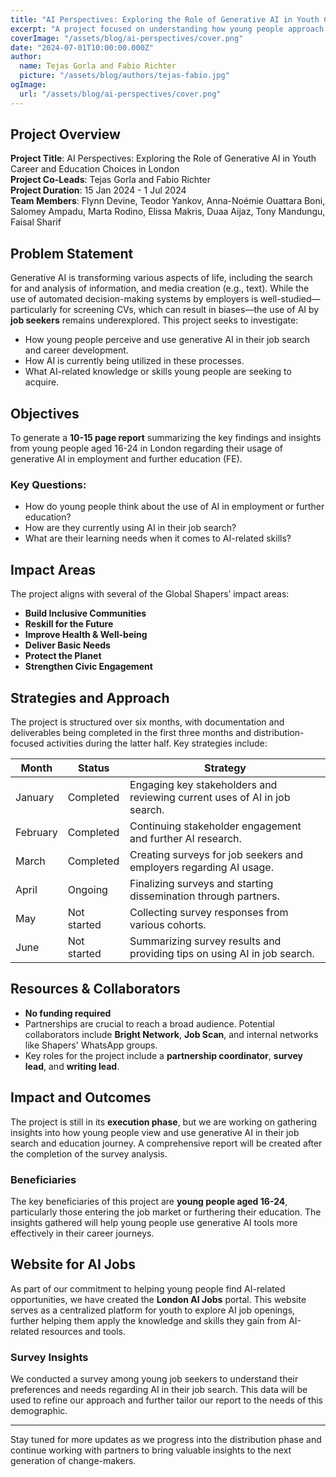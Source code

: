 ```yaml
---
title: "AI Perspectives: Exploring the Role of Generative AI in Youth Career and Education Choices in London"
excerpt: "A project focused on understanding how young people approach generative AI technology in the context of career and education choices in London."
coverImage: "/assets/blog/ai-perspectives/cover.png"
date: "2024-07-01T10:00:00.000Z"
author:
  name: Tejas Gorla and Fabio Richter
  picture: "/assets/blog/authors/tejas-fabio.jpg"
ogImage:
  url: "/assets/blog/ai-perspectives/cover.png"
---
```


## Project Overview

**Project Title**: AI Perspectives: Exploring the Role of Generative AI in Youth Career and Education Choices in London  
**Project Co-Leads**: Tejas Gorla and Fabio Richter  
**Project Duration**: 15 Jan 2024 - 1 Jul 2024  
**Team Members**: Flynn Devine, Teodor Yankov, Anna-Noémie Ouattara Boni, Salomey Ampadu, Marta Rodino, Elissa Makris, Duaa Aijaz, Tony Mandungu, Faisal Sharif

## Problem Statement

Generative AI is transforming various aspects of life, including the search for and analysis of information, and media creation (e.g., text). While the use of automated decision-making systems by employers is well-studied—particularly for screening CVs, which can result in biases—the use of AI by **job seekers** remains underexplored. This project seeks to investigate:

- How young people perceive and use generative AI in their job search and career development.
- How AI is currently being utilized in these processes.
- What AI-related knowledge or skills young people are seeking to acquire.

## Objectives

To generate a **10-15 page report** summarizing the key findings and insights from young people aged 16-24 in London regarding their usage of generative AI in employment and further education (FE).

### Key Questions:

- How do young people think about the use of AI in employment or further education?
- How are they currently using AI in their job search?
- What are their learning needs when it comes to AI-related skills?

## Impact Areas

The project aligns with several of the Global Shapers’ impact areas:
- **Build Inclusive Communities**
- **Reskill for the Future**
- **Improve Health & Well-being**
- **Deliver Basic Needs**
- **Protect the Planet**
- **Strengthen Civic Engagement**

## Strategies and Approach

The project is structured over six months, with documentation and deliverables being completed in the first three months and distribution-focused activities during the latter half. Key strategies include:

| Month    | Status      | Strategy                                                                  |
| -------- | ----------- | ------------------------------------------------------------------------- |
| January  | Completed   | Engaging key stakeholders and reviewing current uses of AI in job search. |
| February | Completed   | Continuing stakeholder engagement and further AI research.                |
| March    | Completed   | Creating surveys for job seekers and employers regarding AI usage.        |
| April    | Ongoing     | Finalizing surveys and starting dissemination through partners.           |
| May      | Not started | Collecting survey responses from various cohorts.                         |
| June     | Not started | Summarizing survey results and providing tips on using AI in job search.  |

## Resources & Collaborators

- **No funding required**
- Partnerships are crucial to reach a broad audience. Potential collaborators include **Bright Network**, **Job Scan**, and internal networks like Shapers' WhatsApp groups.
- Key roles for the project include a **partnership coordinator**, **survey lead**, and **writing lead**.

## Impact and Outcomes

The project is still in its **execution phase**, but we are working on gathering insights into how young people view and use generative AI in their job search and education journey. A comprehensive report will be created after the completion of the survey analysis.

### Beneficiaries

The key beneficiaries of this project are **young people aged 16-24**, particularly those entering the job market or furthering their education. The insights gathered will help young people use generative AI tools more effectively in their career journeys.

## Website for AI Jobs

As part of our commitment to helping young people find AI-related opportunities, we have created the **London AI Jobs** portal. This website serves as a centralized platform for youth to explore AI job openings, further helping them apply the knowledge and skills they gain from AI-related resources and tools.

### Survey Insights

We conducted a survey among young job seekers to understand their preferences and needs regarding AI in their job search. This data will be used to refine our approach and further tailor our report to the needs of this demographic.

---

Stay tuned for more updates as we progress into the distribution phase and continue working with partners to bring valuable insights to the next generation of change-makers.

